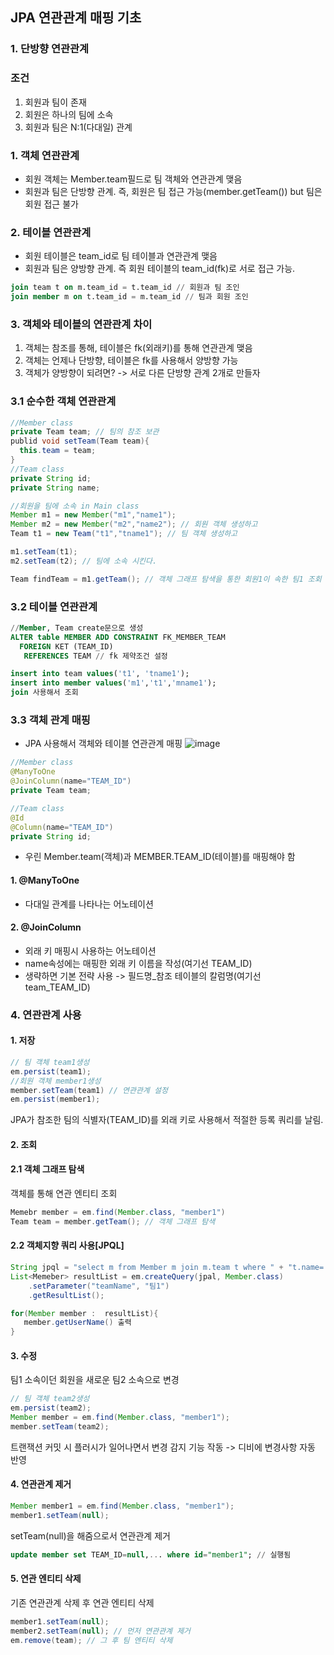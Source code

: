 ## JPA 연관관계 매핑 기초
### 1. 단방향 연관관계
### 조건
1. 회원과 팀이 존재
2. 회원은 하나의 팀에 소속
3. 회원과 팀은 N:1(다대일) 관계
### 1. 객체 연관관계
* 회원 객체는 Member.team필드로 팀 객체와 연관관계 맺음
* 회원과 팀은 단방향 관계. 즉, 회원은 팀 접근 가능(member.getTeam()) but 팀은 회원 접근 불가
### 2. 테이블 연관관계
* 회원 테이블은 team_id로 팀 테이블과 연관관계 맺음
* 회원과 팀은 양방향 관계. 즉 회원 테이블의 team_id(fk)로 서로 접근 가능.
```sql
join team t on m.team_id = t.team_id // 회원과 팀 조인
join member m on t.team_id = m.team_id // 팀과 회원 조인
```
### 3. 객체와 테이블의 연관관계 차이
1. 객체는 참조를 통해, 테이블은 fk(외래키)를 통해 연관관계 맺음
2. 객체는 언제나 단방향, 테이블은 fk를 사용해서 양방향 가능
3. 객체가 양방향이 되려면? -> 서로 다른 단방향 관계 2개로 만들자
### 3.1 순수한 객체 연관관계
```java
//Member class
private Team team; // 팀의 참조 보관
publid void setTeam(Team team){
  this.team = team;
}
//Team class
private String id;
private String name;
```
```java
//회원을 팀에 소속 in Main class
Member m1 = new Member("m1","name1");
Member m2 = new Member("m2","name2"); // 회원 객체 생성하고
Team t1 = new Team("t1","tname1"); // 팀 객체 생성하고

m1.setTeam(t1);
m2.setTeam(t2); // 팀에 소속 시킨다.

Team findTeam = m1.getTeam(); // 객체 그래프 탐색을 통한 회원1이 속한 팀1 조회
```
### 3.2 테이블 연관관계
```sql
//Member, Team create문으로 생성
ALTER table MEMBER ADD CONSTRAINT FK_MEMBER_TEAM
  FOREIGN KET (TEAM_ID)
   REFERENCES TEAM // fk 제약조건 설정
```
```sql
insert into team values('t1', 'tname1');
insert into member values('m1','t1','mname1');
join 사용해서 조회
```
### 3.3 객체 관계 매핑
* JPA 사용해서 객체와 테이블 연관관계 매핑
![image](https://user-images.githubusercontent.com/68958749/170611172-7e48788c-d1be-4797-bb49-5a67e10b3437.png)

```java
//Member class
@ManyToOne
@JoinColumn(name="TEAM_ID")
private Team team;
```
```java
//Team class
@Id
@Column(name="TEAM_ID")
private String id;
```
* 우린 Member.team(객체)과  MEMBER.TEAM_ID(테이블)를 매핑해야 함
#### 1. @ManyToOne
* 다대일 관계를 나타나는 어노테이션
#### 2. @JoinColumn
* 외래 키 매핑시 사용하는 어노테이션
* name속성에는 매핑한 외래 키 이름을 작성(여기선 TEAM_ID)
* 생략하면 기본 전략 사용 -> 필드명_참조 테이블의 칼럼명(여기선 team_TEAM_ID)
### 4. 연관관계 사용
#### 1. 저장
```java
// 팀 객체 team1생성
em.persist(team1);
//회원 객체 member1생성
member.setTeam(team1) // 연관관계 설정
em.persist(member1); 
```
JPA가 참조한 팀의 식별자(TEAM_ID)를 외래 키로 사용해서 적절한 등록 쿼리를 날림.

#### 2. 조회
#### 2.1 객체 그래프 탐색
객체를 통해 연관 엔티티 조회
```java
Memebr member = em.find(Member.class, "member1")
Team team = member.getTeam(); // 객체 그래프 탐색
```
#### 2.2 객체지향 쿼리 사용[JPQL]
```java
String jpql = "select m from Member m join m.team t where " + "t.name= :teamName"; // 회원과 팀 조인. t.name이 검색조건!
List<Memeber> resultList = em.createQuery(jpal, Member.class)
    .setParameter("teamName", "팀1")
    .getResultList();

for(Member member :  resultList){
   member.getUserName() 출력
}
```
#### 3. 수정
팀1 소속이던 회원을 새로운 팀2 소속으로 변경
```java
// 팀 객체 team2생성
em.persist(team2);
Member member = em.find(Member.class, "member1");
member.setTeam(team2);
```
트랜잭션 커밋 시 플러시가 일어나면서 변경 감지 기능 작동 -> 디비에 변경사항 자동 반영
#### 4. 연관관계 제거
```java
Member member1 = em.find(Member.class, "member1");
member1.setTeam(null);
```
setTeam(null)을 해줌으로서 연관관계 제거
```sql
update member set TEAM_ID=null,... where id="member1"; // 실행됨
```
#### 5. 연관 엔티티 삭제
기존 연관관계 삭제 후 연관 엔티티 삭제
```java
member1.setTeam(null);
member2.setTeam(null); // 먼저 연관관계 제거
em.remove(team); // 그 후 팀 엔티티 삭제
```
